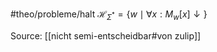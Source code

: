#theo/probleme/halt 
$\mathcal{H}_{\Sigma^*}=\{w\mid\forall x:M_w[x]{\downarrow}\}$


Source: [[nicht semi-entscheidbar#von zulip]]
